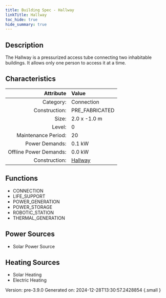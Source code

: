 ```yaml
---
title: Building Spec - Hallway
linkTitle: Hallway
toc_hide: true
hide_summary: true
---
```


## Description
The Hallway is a pressurized access tube connecting two inhabitable buildings. It allows only one person to access it at a time.

## Characteristics

| Attribute      | Value |
|--------:|:------|
|Category:|Connection|
|Construction:|PRE_FABRICATED|
|Size:|2.0 x -1.0 m|
|Level:|0|
|Maintenance Period:|20|
|Power Demands:|0.1 kW|
|Offline Power Demands:|0.0 kW|
|Construction:|[Hallway](/docs/definitions/construction/hallway)|

## Functions
      
- CONNECTION
- LIFE_SUPPORT
- POWER_GENERATION
- POWER_STORAGE
- ROBOTIC_STATION
- THERMAL_GENERATION


## Power Sources
      
- Solar Power Source

## Heating Sources

- Solar Heating
- Electric Heating

Version: pre-3.9.0 Generated on: 2024-12-28T13:30:57.2428854
{.small }